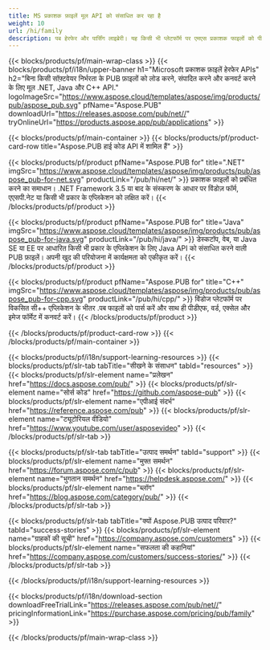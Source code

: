 ```yaml
---
title: MS प्रकाशक फ़ाइलें मूल API को संसाधित कर रहा है
weight: 10
url: /hi/family
description: पब हेरफेर और पार्सिंग लाइब्रेरी। यह किसी भी प्लेटफॉर्म पर एमएस प्रकाशक फाइलों को पीडीएफ फाइलों में लोड करने, संपादित करने, प्रस्तुत करने और परिवर्तित करने के लिए एपीआई समाधान है।
---
```


{{< blocks/products/pf/main-wrap-class >}}
{{< blocks/products/pf/i18n/upper-banner h1="Microsoft प्रकाशक फ़ाइलें हेरफेर APIs" h2="बिना किसी सॉफ़्टवेयर निर्भरता के PUB फ़ाइलों को लोड करने, संपादित करने और कनवर्ट करने के लिए मूल .NET, Java और C++ API." logoImageSrc="https://www.aspose.cloud/templates/aspose/img/products/pub/aspose_pub.svg" pfName="Aspose.PUB" downloadUrl="https://releases.aspose.com/pub/net//" tryOnlineUrl="https://products.aspose.app/pub/applications" >}}

{{< blocks/products/pf/main-container >}}
{{< blocks/products/pf/product-card-row title="Aspose.PUB हाई कोड API में शामिल हैं" >}}

{{< blocks/products/pf/product pfName="Aspose.PUB for" title=".NET" imgSrc="https://www.aspose.cloud/templates/aspose/img/products/pub/aspose_pub-for-net.svg" productLink="/pub/hi/net/" >}}
प्रकाशक फ़ाइलों को प्रबंधित करने का समाधान। .NET Framework 3.5 या बाद के संस्करण के आधार पर विंडोज़ फॉर्म, एएसपी.नेट या किसी भी प्रकार के एप्लिकेशन को लक्षित करें।
{{< /blocks/products/pf/product >}}

{{< blocks/products/pf/product pfName="Aspose.PUB for" title="Java" imgSrc="https://www.aspose.cloud/templates/aspose/img/products/pub/aspose_pub-for-java.svg" productLink="/pub/hi/java/" >}}
डेस्कटॉप, वेब, या Java SE या EE पर आधारित किसी भी प्रकार के एप्लिकेशन के लिए Java API को संसाधित करने वाली PUB फ़ाइलें। अपनी खुद की परियोजना में कार्यक्षमता को एकीकृत करें।
{{< /blocks/products/pf/product >}}

{{< blocks/products/pf/product pfName="Aspose.PUB for" title="C++" imgSrc="https://www.aspose.cloud/templates/aspose/img/products/pub/aspose_pub-for-cpp.svg" productLink="/pub/hi/cpp/" >}}
विंडोज प्लेटफॉर्म पर विकसित सी++ एप्लिकेशन के भीतर .पब फाइलों को पार्स करें और साथ ही पीडीएफ, वर्ड, एक्सेल और इमेज फॉर्मेट में कनवर्ट करें।
{{< /blocks/products/pf/product >}}

{{< /blocks/products/pf/product-card-row >}}
{{< /blocks/products/pf/main-container >}}

{{< blocks/products/pf/i18n/support-learning-resources >}}
{{< blocks/products/pf/slr-tab tabTitle="सीखने के संसाधन" tabId="resources" >}}
{{< blocks/products/pf/slr-element name="प्रलेखन" href="https://docs.aspose.com/pub/" >}}
{{< blocks/products/pf/slr-element name="सोर्स कोड" href="https://github.com/aspose-pub" >}}
{{< blocks/products/pf/slr-element name="एपीआई संदर्भ" href="https://reference.aspose.com/pub" >}}
{{< blocks/products/pf/slr-element name="ट्यूटोरियल वीडियो" href="https://www.youtube.com/user/asposevideo" >}}
{{< /blocks/products/pf/slr-tab >}}

{{< blocks/products/pf/slr-tab tabTitle="उत्पाद समर्थन" tabId="support" >}}
{{< blocks/products/pf/slr-element name="मुफ्त समर्थन" href="https://forum.aspose.com/c/pub" >}}
{{< blocks/products/pf/slr-element name="भुगतान समर्थन" href="https://helpdesk.aspose.com/" >}}
{{< blocks/products/pf/slr-element name="ब्लॉग" href="https://blog.aspose.com/category/pub/" >}}
{{< /blocks/products/pf/slr-tab >}}

{{< blocks/products/pf/slr-tab tabTitle="क्यों Aspose.PUB उत्पाद परिवार?" tabId="success-stories" >}}
{{< blocks/products/pf/slr-element name="ग्राहकों की सूची" href="https://company.aspose.com/customers" >}}
{{< blocks/products/pf/slr-element name="सफलता की कहानियां" href="https://company.aspose.com/customers/success-stories/" >}}
{{< /blocks/products/pf/slr-tab >}}

{{< /blocks/products/pf/i18n/support-learning-resources >}}

{{< blocks/products/pf/i18n/download-section downloadFreeTrialLink="https://releases.aspose.com/pub/net//" pricingInformationLink="https://purchase.aspose.com/pricing/pub/family" >}}

{{< /blocks/products/pf/main-wrap-class >}}